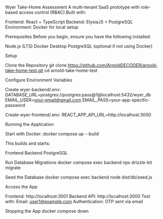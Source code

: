 Wyer Take-Home Assessment
A multi-tenant SaaS prototype with role-based access control (RBAC).Built with:

Frontend: React + TypeScript
Backend: ElysiaJS + PostgreSQL
Environment: Docker for local setup

Prerequisites
Before you begin, ensure you have the following installed:

Node.js (LTS)
Docker Desktop
PostgreSQL (optional if not using Docker)

Setup

Clone the Repository
git clone https://github.com/ArnoldDECODER/arnold-take-home-test.git
cd arnold-take-home-test


Configure Environment Variables

Create wyer-backend/.env:
DATABASE_URL=postgres://postgres:pass@1@localhost:5432/wyer_db
EMAIL_USER=your-email@gmail.com
EMAIL_PASS=your-app-specific-password


Create wyer-frontend/.env:
REACT_APP_API_URL=http://localhost:3000




Running the Application

Start with Docker:
docker compose up --build

This builds and starts:

Frontend
Backend
PostgreSQL




Run Database Migrations
docker compose exec backend npx drizzle-kit migrate


Seed the Database
docker compose exec backend node dist/db/seed.js


Access the App

Frontend: http://localhost:3001
Backend API: http://localhost:3000
Test with:
Email: user1@example.com
Authentication: OTP sent via email




Stopping the App
docker compose down




